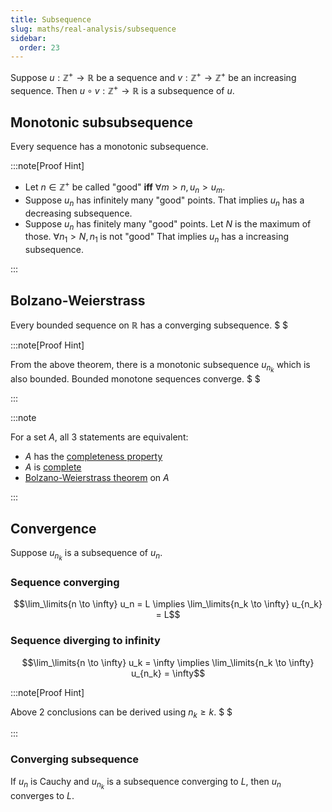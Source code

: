 ```yaml
---
title: Subsequence
slug: maths/real-analysis/subsequence
sidebar:
  order: 23
---
```


Suppose $u:\mathbb{Z}^+\rightarrow \mathbb{R}$ be a sequence and
$v:\mathbb{Z}^+\rightarrow\mathbb{Z}^+$ be an increasing sequence. Then
$u\circ v: \mathbb{Z}^+\rightarrow \mathbb{R}$ is a subsequence of $u$.

## Monotonic subsubsequence

Every sequence has a monotonic subsequence.

:::note[Proof Hint]

- Let $n\in\mathbb{Z}^+$ be called "good" **iff** $\forall m>n,\,u_n > u_m$.
- Suppose $u_n$ has infinitely many "good" points. That implies $u_n$ has a
  decreasing subsequence.
- Suppose $u_n$ has finitely many "good" points. Let $N$ is the maximum of
  those. $\forall n_1 > N,\,n_1\;\text{is not "good"}$ That implies $u_n$ has a
  increasing subsequence.

:::

## Bolzano-Weierstrass

Every bounded sequence on $\mathbb{R}$ has a converging subsequence. $ $

:::note[Proof Hint]

From the above theorem, there is a monotonic subsequence $u_{n_k}$ which is also
bounded. Bounded monotone sequences converge. $ $

:::

:::note

For a set $A$, all $3$ statements are equivalent:

- $A$ has the [completeness property](/maths/real-analysis/completeness-axiom/)
- $A$ is [complete](/maths/real-analysis/cauchy-sequence/#complete)
- [Bolzano-Weierstrass theorem](/maths/real-analysis/subsequence/#bolzano-weierstrass)
  on $A$

:::

## Convergence

Suppose $u_{n_k}$ is a subsequence of $u_n$.

### Sequence converging

```math
\lim_\limits{n \to \infty} u_n = L
\implies
\lim_\limits{n_k \to \infty} u_{n_k} = L
```

### Sequence diverging to infinity

```math
\lim_\limits{n \to \infty} u_k = \infty
\implies
\lim_\limits{n_k \to \infty} u_{n_k} = \infty
```

:::note[Proof Hint]

Above 2 conclusions can be derived using $n_k \ge k$. $ $

:::

### Converging subsequence

If $u_n$ is Cauchy and $u_{n_k}$ is a subsequence converging to $L$, then $u_n$
converges to $L$.
